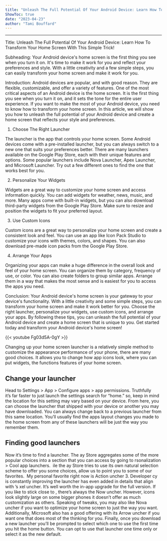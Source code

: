 ```yaml
---
title: "Unleash The Full Potential Of Your Android Device: Learn How To Transform Your Home Screen With This Simple Trick!"
ShowToc: true 
date: "2023-04-23"
author: "Tami Bouffard"
---
```

*****
Title: Unleash The Full Potential Of Your Android Device: Learn How To Transform Your Home Screen With This Simple Trick!

Subheading: Your Android device's home screen is the first thing you see when you turn it on. It's time to make it work for you and reflect your preferences and style. With a little creativity and a few simple steps, you can easily transform your home screen and make it work for you.

Introduction: Android devices are popular, and with good reason. They are flexible, customizable, and offer a variety of features. One of the most critical aspects of an Android device is the home screen. It is the first thing you see when you turn it on, and it sets the tone for the entire user experience. If you want to make the most of your Android device, you need to know how to transform your home screen. In this article, we will show you how to unleash the full potential of your Android device and create a home screen that reflects your style and preferences.

1. Choose The Right Launcher

The launcher is the app that controls your home screen. Some Android devices come with a pre-installed launcher, but you can always switch to a new one that suits your preferences better. There are many launchers available on the Google Play Store, each with their unique features and options. Some popular launchers include Nova Launcher, Apex Launcher, and Microsoft Launcher. Try out a few different ones to find the one that works best for you.

2. Personalize Your Widgets

Widgets are a great way to customize your home screen and access information quickly. You can add widgets for weather, news, music, and more. Many apps come with built-in widgets, but you can also download third-party widgets from the Google Play Store. Make sure to resize and position the widgets to fit your preferred layout.

3. Use Custom Icons

Custom icons are a great way to personalize your home screen and create a consistent look and feel. You can use an app like Icon Pack Studio to customize your icons with themes, colors, and shapes. You can also download pre-made icon packs from the Google Play Store.

4. Arrange Your Apps

Organizing your apps can make a huge difference in the overall look and feel of your home screen. You can organize them by category, frequency of use, or color. You can also create folders to group similar apps. Arrange them in a way that makes the most sense and is easiest for you to access the apps you need.

Conclusion: Your Android device's home screen is your gateway to your device's functionality. With a little creativity and some simple steps, you can transform your home screen and make it work better for you. Choose the right launcher, personalize your widgets, use custom icons, and arrange your apps. By following these tips, you can unleash the full potential of your Android device and create a home screen that is unique to you. Get started today and transform your Android device's home screen!

{{< youtube Fg03d5A-0gY >}} 



Changing up your home screen launcher is a relatively simple method to customize the appearance  performance of your phone,  there are many good choices. It allows you to change how app icons look, where you can put widgets,  the functions  features of your home screen. 

 
## Change your launcher


Head to Settings > App > Configure apps > app permissions. Truthfully it’s far faster to just launch the settings  search for “home.” so, keep in mind the location for this setting may vary based on your device.
From here, you can choose the launcher that shipped with your device or another you may have downloaded. You can always change back to a previous launcher from this same location. You’ll usually find the apps  layout changes you made to the home screen from any of these launchers will be just the way you remember them.

 
## Finding good launchers


Now it’s time to find a launcher. The ay Store aggregates some of the more popular choices into a section that you can access by going to rsonalization > Cool app launchers. 
ile the ay Store tries to use its own natural selection scheme to offer you some choices, allow us to point you to some of our favorites. 
My personal favorite right now is Action uncher 3. Developer  cy is constantly improving the launcher  has even added in details that align with ’s xel uncher. It’s well worth the in-app upgrade for the full version.
If you like to stick close to , there’s always the  Now uncher. However, icons look slightly large on some bigger phones  it doesn’t offer as much customization as others. Speaking of tweaks, you may also like Nova uncher if you want to optimize your home screen to just the way you want. Additionally, Microsoft also has a good offering with its Arrow uncher if you want one that does most of the thinking for you.
Finally, once you download a new launcher you’ll be prompted to select which one to use the first time you hit the home button. You can opt to use that launcher one time only or select it as the new default.




